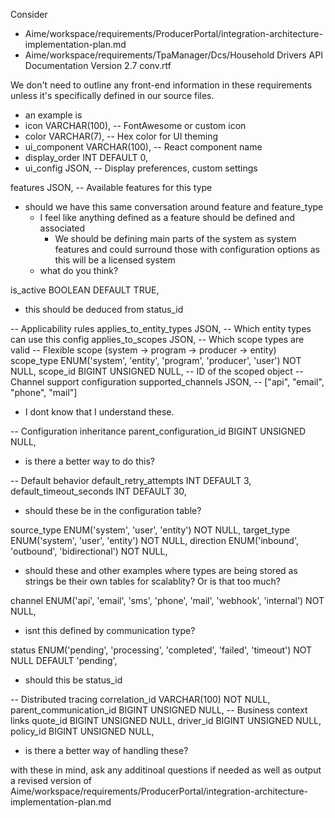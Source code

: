 Consider
* Aime/workspace/requirements/ProducerPortal/integration-architecture-implementation-plan.md
* Aime/workspace/requirements/TpaManager/Dcs/Household Drivers API Documentation Version 2.7 conv.rtf

We don't need to outline any front-end information in these requirements unless it's specifically defined in our source files.
* an example is 
* icon VARCHAR(100), -- FontAwesome or custom icon 
* color VARCHAR(7), -- Hex color for UI theming 
* ui_component VARCHAR(100), -- React component name
* display_order INT DEFAULT 0,
* ui_config JSON, -- Display preferences, custom settings

features JSON, -- Available features for this type
* should we have this same conversation around feature and feature_type
  * I feel like anything defined as a feature should be defined and associated
    * We should be defining main parts of the system as system features and could surround those with configuration options as this will be a licensed system
  * what do you think?

is_active BOOLEAN DEFAULT TRUE,
* this should be deduced from status_id

-- Applicability rules
applies_to_entity_types JSON, -- Which entity types can use this config
applies_to_scopes JSON, -- Which scope types are valid
-- Flexible scope (system → program → producer → entity)
scope_type ENUM('system', 'entity', 'program', 'producer', 'user') NOT NULL,
scope_id BIGINT UNSIGNED NULL, -- ID of the scoped object
-- Channel support configuration
supported_channels JSON, -- ["api", "email", "phone", "mail"]
* I dont know that I understand these.

-- Configuration inheritance
parent_configuration_id BIGINT UNSIGNED NULL,
* is there a better way to do this?

-- Default behavior
default_retry_attempts INT DEFAULT 3,
default_timeout_seconds INT DEFAULT 30,
* should these be in the configuration table?

source_type ENUM('system', 'user', 'entity') NOT NULL,
target_type ENUM('system', 'user', 'entity') NOT NULL,
direction ENUM('inbound', 'outbound', 'bidirectional') NOT NULL,
* should these and other examples where types are being stored as strings be their own tables for scalablity? Or is that too much?

channel ENUM('api', 'email', 'sms', 'phone', 'mail', 'webhook', 'internal') NOT NULL,
* isnt this defined by communication type?

status ENUM('pending', 'processing', 'completed', 'failed', 'timeout') NOT NULL DEFAULT 'pending',
- should this be status_id

-- Distributed tracing
correlation_id VARCHAR(100) NOT NULL,
parent_communication_id BIGINT UNSIGNED NULL,
-- Business context links
quote_id BIGINT UNSIGNED NULL,
driver_id BIGINT UNSIGNED NULL,
policy_id BIGINT UNSIGNED NULL,
- is there a better way of handling these?

with these in mind, ask any additinoal questions if needed as well as output a revised version of Aime/workspace/requirements/ProducerPortal/integration-architecture-implementation-plan.md